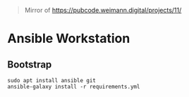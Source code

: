> Mirror of https://pubcode.weimann.digital/projects/11/

# Ansible Workstation

## Bootstrap

```
sudo apt install ansible git
ansible-galaxy install -r requirements.yml
```
